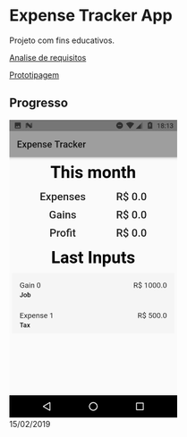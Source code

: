 # Expense Tracker App

Projeto com fins educativos.

[Analise de requisitos](https://github.com/lucianovianna/expense-tracker-app/blob/master/ANALISE.md)
 
[Prototipagem](https://marvelapp.com/4bad91b)

## Progresso

<img src="https://github.com/lucianovianna/expense-tracker-app/blob/master/assets/progress.png" width="300px" />
<figcaption>15/02/2019</figcaption>


